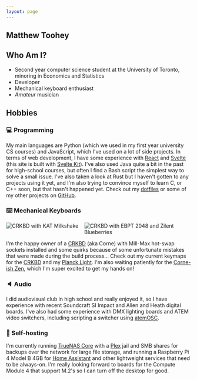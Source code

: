 ```yaml
---
layout: page
---
```


<article itemscope itemtype="http://schema.org/Author">

<h1 itemprop="name">Matthew Toohey</h1>

## Who Am I?

- Second year computer science student at the University of Toronto, minoring in Economics and Statistics
- Developer
- Mechanical keyboard enthusiast
- _Amateur_ musician

## Hobbies

### 💻 Programming

My main languages are Python (which we used in my first year university CS courses) and JavaScript, which I've used on a lot of side projects. In terms of web development, I have some experience with [React](https://reactjs.org/) and [Svelte](https://svelte.dev/) (this site is built with [Svelte Kit](https://kit.svelte.dev/)). I've also used Java quite a bit in the past for high-school courses, but often I find a Bash script the simplest way to solve a small issue. I've also taken a look at Rust but I haven't gotten to any projects using it yet, and I'm also trying to convince myself to learn C, or C++ soon, but that hasn't happened yet. Check out my [dotfiles](https://github.com/mtoohey31/dotfiles) or some of my other projects on [GitHub](https://github.com/mtoohey31).

### :keyboard: Mechanical Keyboards

<div style="display: flex; width: 100%;">
    <img src="/crkbd-kat-milkshake.jpg" alt="CRKBD with KAT Milkshake" style="max-width: calc(50% - 0.5rem); margin-right: 0.5rem;"/>
    <img src="/crkbd-epbt-2048-zilent-blueberries.jpg" alt="CRKBD with EBPT 2048 and Zilent Blueberries" style="max-width: calc(50% - 0.5rem); margin-left: 0.5rem;"/>
</div>

I'm the happy owner of a [CRKBD](https://github.com/foostan/crkbd) (aka Corne) with Mill-Max hot-swap sockets installed and some quirks because of some unfortunate mistakes that were made during the build process... Check out my current keymaps for the [CRKBD](https://github.com/mtoohey31/crkbd-keymap) and my [Planck Light](https://github.com/mtoohey31/planck-keymap). I'm also waiting patiently for the [Corne-ish Zen](https://lowprokb.ca/products/corne-ish-zen-2), which I'm super excited to get my hands on!

### :speaker: Audio

I did audiovisual club in high school and really enjoyed it, so I have experience with recent Soundcraft SI Impact and Allen and Heath digital boards. I've also had some experience with DMX lighting boards and ATEM video switchers, including scripting a switcher using [atemOSC](https://github.com/danielbuechele/atemOSC).

### :electric_plug: Self-hosting

I'm currently running [TrueNAS Core](https://www.truenas.com/) with a [Plex](https://www.plex.tv/) jail and SMB shares for backups over the network for large file storage, and running a Raspberry Pi 4 Model B 4GB for [Home Assistant](https://www.home-assistant.io/) and other lightweight services that need to be always-on. I'm really looking forward to boards for the Compute Module 4 that support M.2's so I can turn off the desktop for good.

</article>
